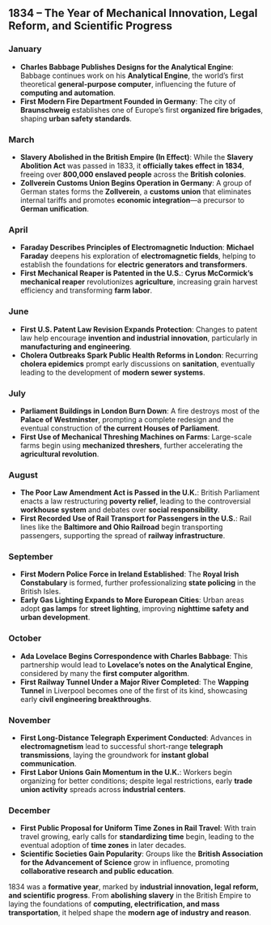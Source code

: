 ## **1834 – The Year of Mechanical Innovation, Legal Reform, and Scientific Progress**  

### **January**  
- **Charles Babbage Publishes Designs for the Analytical Engine**: Babbage continues work on his **Analytical Engine**, the world’s first theoretical **general-purpose computer**, influencing the future of **computing and automation**.  
- **First Modern Fire Department Founded in Germany**: The city of **Braunschweig** establishes one of Europe’s first **organized fire brigades**, shaping **urban safety standards**.  

### **March**  
- **Slavery Abolished in the British Empire (In Effect)**: While the **Slavery Abolition Act** was passed in 1833, it **officially takes effect in 1834**, freeing over **800,000 enslaved people** across the **British colonies**.  
- **Zollverein Customs Union Begins Operation in Germany**: A group of German states forms the **Zollverein**, a **customs union** that eliminates internal tariffs and promotes **economic integration**—a precursor to **German unification**.  

### **April**  
- **Faraday Describes Principles of Electromagnetic Induction**: **Michael Faraday** deepens his exploration of **electromagnetic fields**, helping to establish the foundations for **electric generators and transformers**.  
- **First Mechanical Reaper is Patented in the U.S.**: **Cyrus McCormick’s mechanical reaper** revolutionizes **agriculture**, increasing grain harvest efficiency and transforming **farm labor**.  

### **June**  
- **First U.S. Patent Law Revision Expands Protection**: Changes to patent law help encourage **invention and industrial innovation**, particularly in **manufacturing and engineering**.  
- **Cholera Outbreaks Spark Public Health Reforms in London**: Recurring **cholera epidemics** prompt early discussions on **sanitation**, eventually leading to the development of **modern sewer systems**.  

### **July**  
- **Parliament Buildings in London Burn Down**: A fire destroys most of the **Palace of Westminster**, prompting a complete redesign and the eventual construction of **the current Houses of Parliament**.  
- **First Use of Mechanical Threshing Machines on Farms**: Large-scale farms begin using **mechanized threshers**, further accelerating the **agricultural revolution**.  

### **August**  
- **The Poor Law Amendment Act is Passed in the U.K.**: British Parliament enacts a law restructuring **poverty relief**, leading to the controversial **workhouse system** and debates over **social responsibility**.  
- **First Recorded Use of Rail Transport for Passengers in the U.S.**: Rail lines like the **Baltimore and Ohio Railroad** begin transporting passengers, supporting the spread of **railway infrastructure**.  

### **September**  
- **First Modern Police Force in Ireland Established**: The **Royal Irish Constabulary** is formed, further professionalizing **state policing** in the British Isles.  
- **Early Gas Lighting Expands to More European Cities**: Urban areas adopt **gas lamps** for **street lighting**, improving **nighttime safety and urban development**.  

### **October**  
- **Ada Lovelace Begins Correspondence with Charles Babbage**: This partnership would lead to **Lovelace’s notes on the Analytical Engine**, considered by many the **first computer algorithm**.  
- **First Railway Tunnel Under a Major River Completed**: The **Wapping Tunnel** in Liverpool becomes one of the first of its kind, showcasing early **civil engineering breakthroughs**.  

### **November**  
- **First Long-Distance Telegraph Experiment Conducted**: Advances in **electromagnetism** lead to successful short-range **telegraph transmissions**, laying the groundwork for **instant global communication**.  
- **First Labor Unions Gain Momentum in the U.K.**: Workers begin organizing for better conditions; despite legal restrictions, early **trade union activity** spreads across **industrial centers**.  

### **December**  
- **First Public Proposal for Uniform Time Zones in Rail Travel**: With train travel growing, early calls for **standardizing time** begin, leading to the eventual adoption of **time zones** in later decades.  
- **Scientific Societies Gain Popularity**: Groups like the **British Association for the Advancement of Science** grow in influence, promoting **collaborative research and public education**.  

1834 was a **formative year**, marked by **industrial innovation, legal reform, and scientific progress**. From **abolishing slavery** in the British Empire to laying the foundations of **computing, electrification, and mass transportation**, it helped shape the **modern age of industry and reason**.
